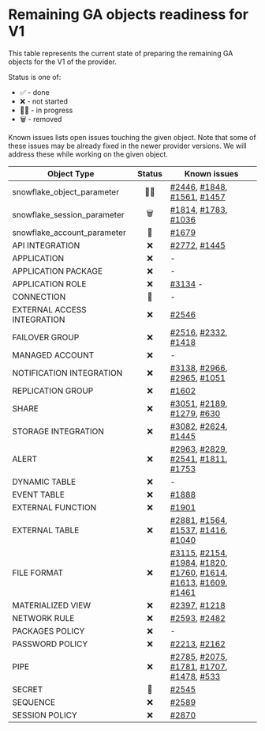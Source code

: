 # Remaining GA objects readiness for V1

This table represents the current state of preparing the remaining GA objects for the V1 of the provider.

Status is one of:
- ✅ - done<br>
- ❌ - not started<br>
- 👨‍💻 - in progress<br>
- 🗑 - removed<br>

Known issues lists open issues touching the given object. Note that some of these issues may be already fixed in the newer provider versions. We will address these while working on the given object.

| Object Type                 | Status | Known issues                                                                                                                                                                                                                                                                                                                                                                                                                                                                                                                                                                                                                                                                                                                                                                                |
|-----------------------------|:------:|---------------------------------------------------------------------------------------------------------------------------------------------------------------------------------------------------------------------------------------------------------------------------------------------------------------------------------------------------------------------------------------------------------------------------------------------------------------------------------------------------------------------------------------------------------------------------------------------------------------------------------------------------------------------------------------------------------------------------------------------------------------------------------------------|
| snowflake_object_parameter  | 👨‍💻  | [#2446](https://github.com/Snowflake-Labs/terraform-provider-snowflake/issues/2446), [#1848](https://github.com/Snowflake-Labs/terraform-provider-snowflake/issues/1848), [#1561](https://github.com/Snowflake-Labs/terraform-provider-snowflake/issues/1561), [#1457](https://github.com/Snowflake-Labs/terraform-provider-snowflake/issues/1457)                                                                                                                                                                                                                                                                                                                                                                                                                                          |
| snowflake_session_parameter | 🗑‍  | [#1814](https://github.com/Snowflake-Labs/terraform-provider-snowflake/issues/1814), [#1783](https://github.com/Snowflake-Labs/terraform-provider-snowflake/issues/1783), [#1036](https://github.com/Snowflake-Labs/terraform-provider-snowflake/issues/1036)                                                                                                                                                                                                                                                                                                                                                                                                                                                                                                                               |
| snowflake_account_parameter |   🚀   | [#1679](https://github.com/Snowflake-Labs/terraform-provider-snowflake/issues/1679)                                                                                                                                                                                                                                                                                                                                                                                                                                                                                                                                                                                                                                                                                                         |
| API INTEGRATION             |   ❌    | [#2772](https://github.com/Snowflake-Labs/terraform-provider-snowflake/issues/2772), [#1445](https://github.com/Snowflake-Labs/terraform-provider-snowflake/issues/1445)                                                                                                                                                                                                                                                                                                                                                                                                                                                                                                                                                                                                                    |
| APPLICATION                 |   ❌    | -                                                                                                                                                                                                                                                                                                                                                                                                                                                                                                                                                                                                                                                                                                                                                                                           |
| APPLICATION PACKAGE         |   ❌    | -                                                                                                                                                                                                                                                                                                                                                                                                                                                                                                                                                                                                                                                                                                                                                                                           |
| APPLICATION ROLE            |   ❌    | [#3134](https://github.com/Snowflake-Labs/terraform-provider-snowflake/issues/3134) -                                                                                                                                                                                                                                                                                                                                                                                                                                                                                                                                                                                                                                                                                                       |
| CONNECTION                  |   🚀   | -                                                                                                                                                                                                                                                                                                                                                                                                                                                                                                                                                                                                                                                                                                                                                                                           |
| EXTERNAL ACCESS INTEGRATION |   ❌    | [#2546](https://github.com/Snowflake-Labs/terraform-provider-snowflake/issues/2546)                                                                                                                                                                                                                                                                                                                                                                                                                                                                                                                                                                                                                                                                                                         |
| FAILOVER GROUP              |   ❌    | [#2516](https://github.com/Snowflake-Labs/terraform-provider-snowflake/issues/2516), [#2332](https://github.com/Snowflake-Labs/terraform-provider-snowflake/issues/2332), [#1418](https://github.com/Snowflake-Labs/terraform-provider-snowflake/issues/1418)                                                                                                                                                                                                                                                                                                                                                                                                                                                                                                                               |
| MANAGED ACCOUNT             |   ❌    | -                                                                                                                                                                                                                                                                                                                                                                                                                                                                                                                                                                                                                                                                                                                                                                                           |
| NOTIFICATION INTEGRATION    |   ❌    | [#3138](https://github.com/Snowflake-Labs/terraform-provider-snowflake/issues/3138), [#2966](https://github.com/Snowflake-Labs/terraform-provider-snowflake/issues/2966), [#2965](https://github.com/Snowflake-Labs/terraform-provider-snowflake/issues/2965), [#1051](https://github.com/Snowflake-Labs/terraform-provider-snowflake/issues/1051)                                                                                                                                                                                                                                                                                                                                                                                                                                                                                                                               |
| REPLICATION GROUP           |   ❌    | [#1602](https://github.com/Snowflake-Labs/terraform-provider-snowflake/issues/1602)                                                                                                                                                                                                                                                                                                                                                                                                                                                                                                                                                                                                                                                                                                         |
| SHARE                       |   ❌    | [#3051](https://github.com/Snowflake-Labs/terraform-provider-snowflake/issues/3051), [#2189](https://github.com/Snowflake-Labs/terraform-provider-snowflake/issues/2189), [#1279](https://github.com/Snowflake-Labs/terraform-provider-snowflake/issues/1279), [#630](https://github.com/Snowflake-Labs/terraform-provider-snowflake/issues/630)                                                                                                                                                                                                                                                                                                                                                                                                                                            |
| STORAGE INTEGRATION         |   ❌    | [#3082](https://github.com/Snowflake-Labs/terraform-provider-snowflake/issues/3082), [#2624](https://github.com/Snowflake-Labs/terraform-provider-snowflake/issues/2624), [#1445](https://github.com/Snowflake-Labs/terraform-provider-snowflake/issues/1445)                                                                                                                                                                                                                                                                                                                                                                                                                                                                                                                               |
| ALERT                       |   ❌    | [#2963](https://github.com/Snowflake-Labs/terraform-provider-snowflake/issues/2963), [#2829](https://github.com/Snowflake-Labs/terraform-provider-snowflake/issues/2829), [#2541](https://github.com/Snowflake-Labs/terraform-provider-snowflake/issues/2541), [#1811](https://github.com/Snowflake-Labs/terraform-provider-snowflake/issues/1811), [#1753](https://github.com/Snowflake-Labs/terraform-provider-snowflake/issues/1753)                                                                                                                                                                                                                                                                                                                                                     |
| DYNAMIC TABLE               |   ❌    | -                                                                                                                                                                                                                                                                                                                                                                                                                                                                                                                                                                                                                                                                                                                                                                                           |
| EVENT TABLE                 |   ❌    | [#1888](https://github.com/Snowflake-Labs/terraform-provider-snowflake/issues/1888)                                                                                                                                                                                                                                                                                                                                                                                                                                                                                                                                                                                                                                                                                                         |
| EXTERNAL FUNCTION           |   ❌    | [#1901](https://github.com/Snowflake-Labs/terraform-provider-snowflake/issues/1901)                                                                                                                                                                                                                                                                                                                                                                                                                                                                                                                                                                                                                                                                                                         |
| EXTERNAL TABLE              |   ❌    | [#2881](https://github.com/Snowflake-Labs/terraform-provider-snowflake/issues/2881), [#1564](https://github.com/Snowflake-Labs/terraform-provider-snowflake/issues/1564), [#1537](https://github.com/Snowflake-Labs/terraform-provider-snowflake/issues/1537), [#1416](https://github.com/Snowflake-Labs/terraform-provider-snowflake/issues/1416), [#1040](https://github.com/Snowflake-Labs/terraform-provider-snowflake/issues/1040)                                                                                                                                                                                                                                                                                                                                                     |
| FILE FORMAT                 |   ❌    | [#3115](https://github.com/Snowflake-Labs/terraform-provider-snowflake/issues/3115), [#2154](https://github.com/Snowflake-Labs/terraform-provider-snowflake/issues/2154), [#1984](https://github.com/Snowflake-Labs/terraform-provider-snowflake/issues/1984), [#1820](https://github.com/Snowflake-Labs/terraform-provider-snowflake/issues/1820), [#1760](https://github.com/Snowflake-Labs/terraform-provider-snowflake/issues/1760), [#1614](https://github.com/Snowflake-Labs/terraform-provider-snowflake/issues/1614), [#1613](https://github.com/Snowflake-Labs/terraform-provider-snowflake/issues/1613), [#1609](https://github.com/Snowflake-Labs/terraform-provider-snowflake/issues/1609), [#1461](https://github.com/Snowflake-Labs/terraform-provider-snowflake/issues/1461) |
| MATERIALIZED VIEW           |   ❌    | [#2397](https://github.com/Snowflake-Labs/terraform-provider-snowflake/issues/2397), [#1218](https://github.com/Snowflake-Labs/terraform-provider-snowflake/issues/1218)                                                                                                                                                                                                                                                                                                                                                                                                                                                                                                                                                                                                                    |
| NETWORK RULE                |   ❌    | [#2593](https://github.com/Snowflake-Labs/terraform-provider-snowflake/issues/2593), [#2482](https://github.com/Snowflake-Labs/terraform-provider-snowflake/issues/2482)                                                                                                                                                                                                                                                                                                                                                                                                                                                                                                                                                                                                                    |
| PACKAGES POLICY             |   ❌    | -                                                                                                                                                                                                                                                                                                                                                                                                                                                                                                                                                                                                                                                                                                                                                                                           |
| PASSWORD POLICY             |   ❌    | [#2213](https://github.com/Snowflake-Labs/terraform-provider-snowflake/issues/2213), [#2162](https://github.com/Snowflake-Labs/terraform-provider-snowflake/issues/2162)                                                                                                                                                                                                                                                                                                                                                                                                                                                                                                                                                                                                                    |
| PIPE                        |   ❌    | [#2785](https://github.com/Snowflake-Labs/terraform-provider-snowflake/issues/2785), [#2075](https://github.com/Snowflake-Labs/terraform-provider-snowflake/issues/2075), [#1781](https://github.com/Snowflake-Labs/terraform-provider-snowflake/issues/1781), [#1707](https://github.com/Snowflake-Labs/terraform-provider-snowflake/issues/1707), [#1478](https://github.com/Snowflake-Labs/terraform-provider-snowflake/issues/1478), [#533](https://github.com/Snowflake-Labs/terraform-provider-snowflake/issues/533)                                                                                                                                                                                                                                                                  |
| SECRET                      |   🚀   | [#2545](https://github.com/Snowflake-Labs/terraform-provider-snowflake/issues/2545)                                                                                                                                                                                                                                                                                                                                                                                                                                                                                                                                                                                                                                                                                                         |
| SEQUENCE                    |   ❌    | [#2589](https://github.com/Snowflake-Labs/terraform-provider-snowflake/issues/2589)                                                                                                                                                                                                                                                                                                                                                                                                                                                                                                                                                                                                                                                                                                         |
| SESSION POLICY              |   ❌    | [#2870](https://github.com/Snowflake-Labs/terraform-provider-snowflake/issues/2870)                                                                                                                                                                                                                                                                                                                                                                                                                                                                                                                                                                                                                                                                                                         |
